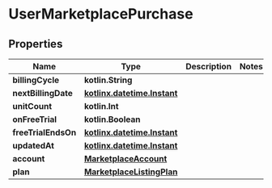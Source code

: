 
# UserMarketplacePurchase

## Properties
Name | Type | Description | Notes
------------ | ------------- | ------------- | -------------
**billingCycle** | **kotlin.String** |  | 
**nextBillingDate** | [**kotlinx.datetime.Instant**](kotlinx.datetime.Instant.md) |  | 
**unitCount** | **kotlin.Int** |  | 
**onFreeTrial** | **kotlin.Boolean** |  | 
**freeTrialEndsOn** | [**kotlinx.datetime.Instant**](kotlinx.datetime.Instant.md) |  | 
**updatedAt** | [**kotlinx.datetime.Instant**](kotlinx.datetime.Instant.md) |  | 
**account** | [**MarketplaceAccount**](MarketplaceAccount.md) |  | 
**plan** | [**MarketplaceListingPlan**](MarketplaceListingPlan.md) |  | 



